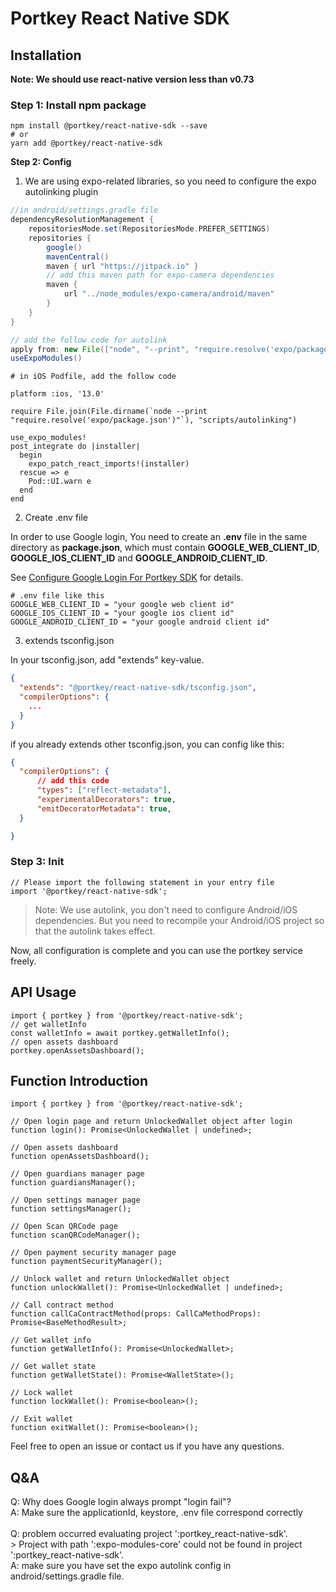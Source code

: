 # Portkey React Native SDK

## Installation

__Note: We should use react-native version less than v0.73__

### Step 1: Install npm package

``` shell
npm install @portkey/react-native-sdk --save
# or
yarn add @portkey/react-native-sdk
```

**Step 2: Config** <br>

1. We are using expo-related libraries, so you need to configure the expo autolinking plugin

``` groovy
//in android/settings.gradle file
dependencyResolutionManagement {
    repositoriesMode.set(RepositoriesMode.PREFER_SETTINGS)
    repositories {
        google()
        mavenCentral()
        maven { url "https://jitpack.io" }
        // add this maven path for expo-camera dependencies
        maven {
            url "../node_modules/expo-camera/android/maven"
        }
    }
}

// add the follow code for autolink
apply from: new File(["node", "--print", "require.resolve('expo/package.json')"].execute(null, rootDir).text.trim(), "../scripts/autolinking.gradle");
useExpoModules()
```

``` podspec
# in iOS Podfile, add the follow code

platform :ios, '13.0'

require File.join(File.dirname(`node --print "require.resolve('expo/package.json')"`), "scripts/autolinking")

use_expo_modules!
post_integrate do |installer|
  begin
    expo_patch_react_imports!(installer)
  rescue => e
    Pod::UI.warn e
  end
end
```

2. Create .env file

In order to use Google login, You need to create an __.env__ file in the same directory as __package.json__, which must contain __GOOGLE_WEB_CLIENT_ID__, __GOOGLE_IOS_CLIENT_ID__ and __GOOGLE_ANDROID_CLIENT_ID__.

See [Configure Google Login For Portkey SDK](https://github.com/Portkey-Wallet/react-native-sdk/blob/master/docs/google-login.md) for details.

``` properties
# .env file like this
GOOGLE_WEB_CLIENT_ID = "your google web client id"
GOOGLE_IOS_CLIENT_ID = "your google ios client id"
GOOGLE_ANDROID_CLIENT_ID = "your google android client id"
```

3. extends tsconfig.json

In your tsconfig.json, add  "extends" key-value.

``` JSON
{
  "extends": "@portkey/react-native-sdk/tsconfig.json",
  "compilerOptions": {
    ...
  }
}
```

if you already extends other tsconfig.json, you can config like this:

``` JSON
{
  "compilerOptions": {
      // add this code
      "types": ["reflect-metadata"],
      "experimentalDecorators": true,
      "emitDecoratorMetadata": true,
  }

}
```

### Step 3: Init

``` TS
// Please import the following statement in your entry file
import '@portkey/react-native-sdk';
```

> Note: We use autolink, you don't need to configure Android/iOS dependencies. But you need to recompile your Android/iOS project so that the autolink takes effect.

Now, all configuration is complete and you can use the portkey service freely.

## API Usage

``` TS
import { portkey } from '@portkey/react-native-sdk';
// get walletInfo
const walletInfo = await portkey.getWalletInfo();
// open assets dashboard
portkey.openAssetsDashboard();
```

## Function Introduction

``` TS
import { portkey } from '@portkey/react-native-sdk';

// Open login page and return UnlockedWallet object after login
function login(): Promise<UnlockedWallet | undefined>;

// Open assets dashboard
function openAssetsDashboard();

// Open guardians manager page
function guardiansManager();

// Open settings manager page
function settingsManager();

// Open Scan QRCode page
function scanQRCodeManager();

// Open payment security manager page
function paymentSecurityManager();

// Unlock wallet and return UnlockedWallet object
function unlockWallet(): Promise<UnlockedWallet | undefined>;

// Call contract method
function callCaContractMethod(props: CallCaMethodProps): Promise<BaseMethodResult>;

// Get wallet info
function getWalletInfo(): Promise<UnlockedWallet>;

// Get wallet state
function getWalletState(): Promise<WalletState>();

// Lock wallet
function lockWallet(): Promise<boolean>();

// Exit wallet
function exitWallet(): Promise<boolean>();
```

 Feel free to open an issue or contact us if you have any questions.

## Q&A

Q: Why does Google login always prompt "login fail"?<br>
A: Make sure the applicationId, keystore, .env file correspond correctly<br><br>
Q: problem occurred evaluating project ':portkey_react-native-sdk'.<br> > Project with path ':expo-modules-core' could not be found in project ':portkey_react-native-sdk'. <br>
A: make sure you have set the expo autolink config in android/settings.gradle file.<br><br>
